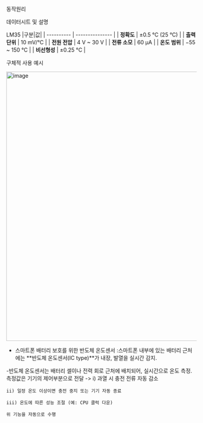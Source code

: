 


동작원리






데이터시트 및 설명

LM35
|구분|값|
| ---------- | --------------- |
| **정확도**    | ±0.5 °C (25 °C) |
| **출력 단위** | 10 mV/°C        |
| **전원 전압**  | 4 V ~ 30 V      |
| **전류 소모**  | 60 µA           |
| **온도 범위**  | −55 ~ 150 °C    |
| **비선형성**   | ±0.25 °C        |



구체적 사용 예시

<img width="526" height="710" alt="image" src="https://github.com/user-attachments/assets/06a1c0a8-0ffb-48b3-9bd0-d4800ef21c29" />


- 스마트폰 배터리 보호를 위한 반도체 온도센서
  :스마트폰 내부에 있는 배터리 근처에는 **반도체 온도센서(IC type)**가 내장, 발열을 실시간 감지.


-반도체 온도센서는 배터리 셀이나 전력 회로 근처에 배치되어, 실시간으로 온도 측정.
 측정값은 기기의 제어부분으로 전달 
  -> i) 과열 시 충전 전류 자동 감소

    ii) 일정 온도 이상이면 충전 중지 또는 기기 자동 종료

    iii) 온도에 따른 성능 조절 (예: CPU 클럭 다운) 

    위 기능을 자동으로 수행
